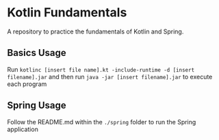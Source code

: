 # Kotlin Fundamentals

A repository to practice the fundamentals of Kotlin and Spring.

## Basics Usage

Run `kotlinc [insert file name].kt -include-runtime -d [insert filename].jar` and then run `java -jar [insert filename].jar` to execute each program

## Spring Usage

Follow the README.md within the `./spring` folder to run the Spring application
